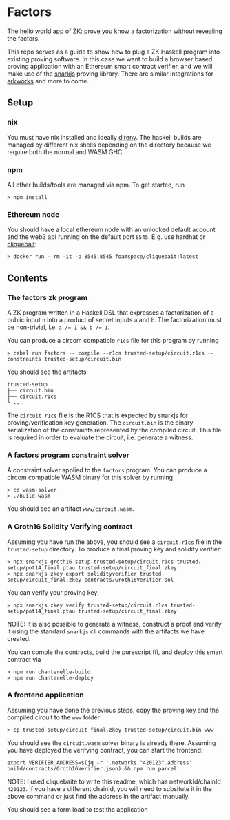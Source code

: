 # Factors

The hello world app of ZK: prove you know a factorization without revealing the factors. 

This repo serves as a guide to show how to plug a ZK Haskell program into existing proving software. In this case we want to build a browser based proving application with an Ethereum smart contract verifier, and we will make use of the [snarkjs](https://github.com/iden3/snarkjs) proving library. There are similar integrations for [arkworks](https://github.com/arkworks-rs) and more to come.

## Setup

### nix
You must have nix installed and ideally [direnv](https://github.com/nix-community/nix-direnv). The haskell builds are managed by different nix shells depending on the directory because we require both the normal and WASM GHC.

### npm
All other builds/tools are managed via npm. To get started, run 

```
> npm install
```

### Ethereum node
You should have a local ethereum node with an unlocked default account and the web3 api running on the default port `8545`. E.g. use hardhat or [cliquebait](https://github.com/f-o-a-m/cliquebait):

```
> docker run --rm -it -p 8545:8545 foamspace/cliquebait:latest
```

## Contents

### The factors zk program
A ZK program written in a Haskell DSL that expresses a factorization of a public input `n` into a product of secret inputs `a` and `b`. The factorization must be non-trivial, i.e. `a /= 1 && b /= 1`.

You can produce a circom compatible `r1cs` file for this program by running 

```
> cabal run factors -- compile --r1cs trusted-setup/circuit.r1cs --constraints trusted-setup/circuit.bin
```

You should see the artifacts 

```
trusted-setup
├── circuit.bin
├── circuit.r1cs
└ ...
```

The `circuit.r1cs` file is the R1CS that is expected by snarkjs for proving/verification key generation. The `circuit.bin` is the binary serialization of the constraints represented by the compiled circuit. This file is required in order to evaluate the circuit, i.e. generate a witness.

### A factors program constraint solver
A constraint solver applied to the `factors` program. You can produce a circom compatible WASM binary for this solver by running

```
> cd wasm-solver
> ./build-wasm
```

You should see an artifact `www/circuit.wasm`.

### A Groth16 Solidity Verifying contract
Assuming you have run the above, you should see a `circuit.r1cs` file in the `trusted-setup` directory. To produce a final proving key and solidity verifier:

```
> npx snarkjs groth16 setup trusted-setup/circuit.r1cs trusted-setup/pot14_final.ptau trusted-setup/circuit_final.zkey
> npx snarkjs zkey export solidityverifier trusted-setup/circuit_final.zkey contracts/Groth16Verifier.sol
```

You can verify your proving key:

```
> npx snarkjs zkey verify trusted-setup/circuit.r1cs trusted-setup/pot14_final.ptau trusted-setup/circuit_final.zkey
```

NOTE: It is also possible to generate a witness, construct a proof and verify it using the standard `snarkjs` cli commands with the artifacts we have created.

You can comple the contracts, build the purescript ffi, and deploy this smart contract via 

```
> npm run chanterelle-build
> npm run chanterelle-deploy
```

### A frontend application
Assuming you have done the previous steps, copy the proving key and the compiled circuit to the `www` folder

```
> cp trusted-setup/circuit_final.zkey trusted-setup/circuit.bin www
```

You should see the `circuit.wasm` solver binary is already there. Assuming you have deployed the verifying contract, you can start the frontend:

```
export VERIFIER_ADDRESS=$(jq -r '.networks."420123".address' build/contracts/Groth16Verifier.json) && npm run parcel
```

NOTE: I used cliquebaite to write this readme, which has networkId/chainId `420123`. If you have a different chainId, you will need to subsitute it in the above command or just find the address in the artifact manually.

You should see a form load to test the application
